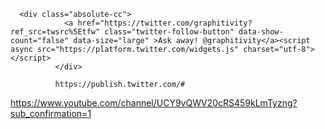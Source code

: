       <div class="absolute-cc">
                <a href="https://twitter.com/graphitivity?ref_src=twsrc%5Etfw" class="twitter-follow-button" data-show-count="false" data-size="large" >Ask away! @graphitivity</a><script async src="https://platform.twitter.com/widgets.js" charset="utf-8"></script>
              </div>

              https://publish.twitter.com/#

https://www.youtube.com/channel/UCY9vQWV20cRS459kLmTyzng?sub_confirmation=1
